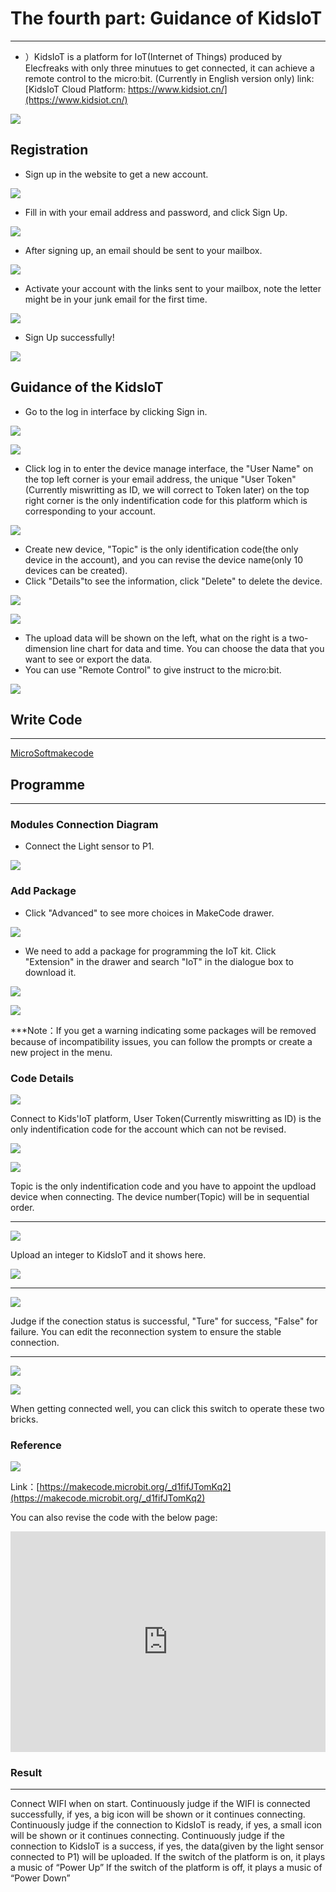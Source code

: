 #  The fourth part: Guidance of KidsIoT
---
- ）KidsIoT is a platform for IoT(Internet of Things) produced by Elecfreaks with only three minutues to get connected, it can achieve a remote control to the micro:bit. (Currently in English version only)
 link: [KidsIoT Cloud Platform: https://www.kidsiot.cn/](https://www.kidsiot.cn/)

![](./images/kidsiot_01.jpg)

## Registration

- Sign up in the website to get a new account. 

![](./images/kidsiot_02.jpg)

- Fill in with your email address and password, and click Sign Up. 

![](./images/kidsiot_03.jpg)

- After signing up, an email should be sent to your mailbox.

![](./images/kidsiot_04.jpg)

- Activate your account with the links sent to your mailbox, note the letter might be in your junk email for the first time. 

![](./images/kidsiot_05.jpg)

- Sign Up successfully!

![](./images/kidsiot_06.jpg)

## Guidance of the KidsIoT

- Go to the log in interface by clicking Sign in. 

![](./images/kidsiot_07.jpg)

![](./images/kidsiot_08.jpg)

- Click log in to enter the device manage interface, the "User Name" on the top left corner is your email address, the unique "User Token"(Currently miswritting as ID, we will correct to Token later) on the top right corner is the only indentification code for this platform which is corresponding to your account. 


![](./images/kidsiot_09.jpg)

- Create new device, "Topic" is the only identification code(the only device in the account), and you can revise the device name(only 10 devices can be created).
- Click "Details"to see the information, click "Delete" to delete the device. 


![](./images/kidsiot_10.jpg)

![](./images/kidsiot_11.jpg)

- The upload data will be shown on the left, what on the right is a two-dimension line chart for data and time. You can choose the data that you want to see or export the data. 
- You can use "Remote Control" to give instruct to the micro:bit. 

![](./images/kidsiot_12.jpg)

## Write Code
---

[MicroSoftmakecode](https://makecode.microbit.org/#)

## Programme
---
### Modules Connection Diagram
- Connect the Light sensor to P1. 

![](./images/case_ts_17.png)

### Add Package
- Click "Advanced" to see more choices in MakeCode drawer. 

![](./images/iot_bit_11.jpg)

- We need to add a package for programming the IoT kit. Click "Extension" in the drawer and search "IoT" in the dialogue box to download it. 

![](./images/iot_bit_12.jpg)


![](./images/kidsiot_13.jpg)

***Note：If you get a warning indicating some packages will be removed because of incompatibility issues, you can follow the prompts or create a new project in the menu.



### Code Details

![](./images/kidsiot_14.jpg)

Connect to Kids'IoT platform, User Token(Currently miswritting as ID) is the only indentification code for the account which can not be revised. 

![](./images/kidsiot_15.jpg)

![](./images/kidsiot_16.jpg)

Topic is the only indentification code and you have to appoint the updload device when connecting. The device number(Topic) will be in sequential order.

- - - - -

![](./images/kidsiot_17.jpg)

Upload an integer to KidsIoT and it shows here. 

![](./images/kidsiot_18.jpg)
- - - - -

![](./images/kidsiot_19.jpg)

Judge if the conection status is successful, "Ture" for success, "False" for failure. 
You can edit the reconnection system to ensure the stable connection.
- - - - -

![](./images/kidsiot_20.jpg)

![](./images/kidsiot_21.jpg)

When getting connected well, you can click this switch to operate these two bricks. 

### Reference

![](./images/kidsiot_22.png)

Link：[https://makecode.microbit.org/_d1fifJTomKq2](https://makecode.microbit.org/_d1fifJTomKq2)

You can also revise the code with the below page:

<div style="position:relative;height:0;padding-bottom:70%;overflow:hidden;"><iframe style="position:absolute;top:0;left:0;width:100%;height:100%;" src="https://makecode.microbit.org/#pub:_d1fifJTomKq2" frameborder="0" sandbox="allow-popups allow-forms allow-scripts allow-same-origin"></iframe></div>  

### Result
---
Connect WIFI when on start. 
Continuously judge if the WIFI is connected successfully, if yes, a big icon will be shown or it continues connecting. 
Continuously judge if the connection to KidsIoT is ready, if yes, a small icon will be shown or it continues connecting.
Continuously judge if the connection to KidsIoT is a success, if yes, the data(given by the light sensor connected to P1) will be uploaded. 
If the switch of the platform is on, it plays a music of “Power Up”
If the switch of the platform is off, it plays a music of “Power Down”